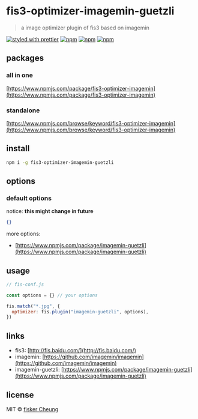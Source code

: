 # fis3-optimizer-imagemin-guetzli

> a image optimizer plugin of fis3 based on imagemin

[![styled with prettier](https://img.shields.io/badge/styled_with-prettier-ff69b4.svg?style=flat-square)](https://github.com/prettier/prettier)
[![npm](https://img.shields.io/npm/v/fis3-optimizer-imagemin-guetzli.svg?style=flat-square)](https://www.npmjs.com/package/fis3-optimizer-imagemin-guetzli)
[![npm](https://img.shields.io/npm/dt/fis3-optimizer-imagemin-guetzli.svg?style=flat-square)](https://www.npmjs.com/package/fis3-optimizer-imagemin-guetzli)
[![npm](https://img.shields.io/npm/dm/fis3-optimizer-imagemin-guetzli.svg?style=flat-square)](https://www.npmjs.com/package/fis3-optimizer-imagemin-guetzli)

## packages

### all in one

[https://www.npmjs.com/package/fis3-optimizer-imagemin](https://www.npmjs.com/package/fis3-optimizer-imagemin)

### standalone

[https://www.npmjs.com/browse/keyword/fis3-optimizer-imagemin](https://www.npmjs.com/browse/keyword/fis3-optimizer-imagemin)

## install

```sh
npm i -g fis3-optimizer-imagemin-guetzli
```

## options

### default options

notice: **this might change in future**

```json
{}
```

more options:

- [https://www.npmjs.com/package/imagemin-guetzli](https://www.npmjs.com/package/imagemin-guetzli)

## usage

```js
// fis-conf.js

const options = {} // your options

fis.match("*.jpg", {
  optimizer: fis.plugin("imagemin-guetzli", options),
})
```

## links

- fis3: [http://fis.baidu.com/](http://fis.baidu.com/)
- imagemin: [https://github.com/imagemin/imagemin](https://github.com/imagemin/imagemin)
- imagemin-guetzli: [https://www.npmjs.com/package/imagemin-guetzli](https://www.npmjs.com/package/imagemin-guetzli)

## license

MIT © [fisker Cheung](https://www.fiskercheung.com/)
